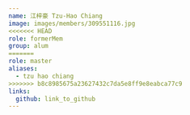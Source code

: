 ```yaml
---
name: 江梓豪 Tzu-Hao Chiang 
image: images/members/309551116.jpg 
<<<<<<< HEAD
role: formerMem
group: alum
=======
role: master
aliases:
  - tzu hao chiang
>>>>>>> b8c8985675a23627432c7da5e8ff9e8eabca77c9
links:
  github: link_to_github 
---
```

